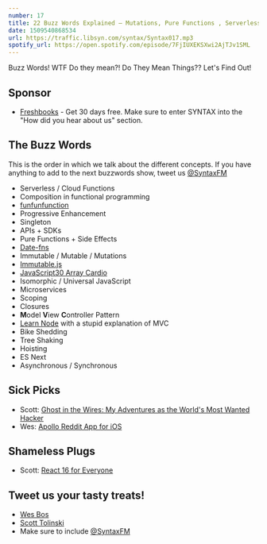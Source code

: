 ```yaml
---
number: 17
title: 22 Buzz Words Explained — Mutations, Pure Functions , Serverless, Hoisting, MVC + More
date: 1509540868534
url: https://traffic.libsyn.com/syntax/Syntax017.mp3
spotify_url: https://open.spotify.com/episode/7FjIUXEKSXwi2AjTJv1SML
---
```


Buzz Words! WTF Do they mean?! Do They Mean Things?? Let's Find Out!

## Sponsor
* [Freshbooks](https://freshbooks.com/syntax) - Get 30 days free. Make sure to enter SYNTAX into the "How did you hear about us" section.

## The Buzz Words

This is the order in which we talk about the different concepts. If you have anything to add to the next buzzwords show, tweet us [@SyntaxFM](https://twitter.com/syntaxfm)

* Serverless / Cloud Functions
* Composition in functional programming
* [funfunfunction](https://www.youtube.com/channel/UCO1cgjhGzsSYb1rsB4bFe4Q)
* Progressive Enhancement
* Singleton
* APIs + SDKs
* Pure Functions + Side Effects
* [Date-fns](https://date-fns.org/)
* Immutable / Mutable / Mutations
* [Immutable.js](https://facebook.github.io/immutable-js/)
* [JavaScript30 Array Cardio](https://javascript30.com/)
* Isomorphic / Universal JavaScript
* Microservices
* Scoping
* Closures
* **M**odel **V**iew **C**ontroller Pattern
* [Learn Node](https://learnnode.com/) with a stupid explanation of MVC
* Bike Shedding
* Tree Shaking
* Hoisting
* ES Next
* Asynchronous / Synchronous

## Sick Picks
* Scott: [Ghost in the Wires: My Adventures as the World's Most Wanted Hacker](http://amzn.to/2gVP4pH)
* Wes: [Apollo Reddit App for iOS](https://apolloapp.io/)

## Shameless Plugs
* Scott: [React 16 for Everyone](https://www.leveluptutorials.com/store/products/tutorials/lut-dd016)

## Tweet us your tasty treats!
* [Wes Bos](https://twitter.com/wesbos)
* [Scott Tolinski](https://twitter.com/stolinski)
* Make sure to include [@SyntaxFM](https://twitter.com/SyntaxFM)

